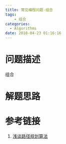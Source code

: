 ```yaml
---
title: 常见编程问题-组合
tags:
	- 组合
categories:
  - Algorithms
date: 2018-04-23 01:16:16
---
```


# 问题描述

组合

# 解题思路

# 参考链接

1. [浅谈路径规划算法](https://blog.csdn.net/chauncygu/article/details/78031602)

